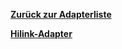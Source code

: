 [**Zurück zur Adapterliste**](/adapterref/adapterliste.md)

[**Hilink-Adapter**](/adapterref/docs/iobroker.hilink/de/README.md)